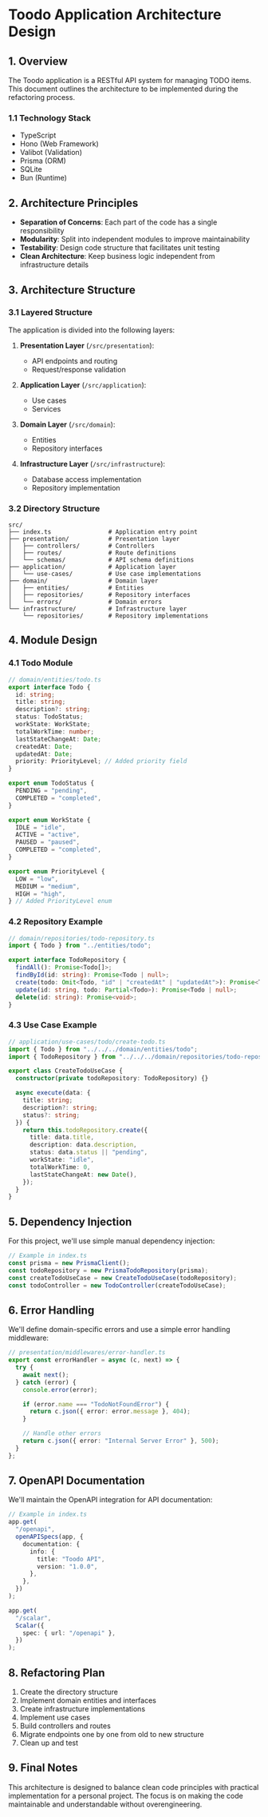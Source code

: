 # Toodo Application Architecture Design

## 1. Overview

The Toodo application is a RESTful API system for managing TODO items. This document outlines the architecture to be implemented during the refactoring process.

### 1.1 Technology Stack

- TypeScript
- Hono (Web Framework)
- Valibot (Validation)
- Prisma (ORM)
- SQLite
- Bun (Runtime)

## 2. Architecture Principles

- **Separation of Concerns**: Each part of the code has a single responsibility
- **Modularity**: Split into independent modules to improve maintainability
- **Testability**: Design code structure that facilitates unit testing
- **Clean Architecture**: Keep business logic independent from infrastructure details

## 3. Architecture Structure

### 3.1 Layered Structure

The application is divided into the following layers:

1. **Presentation Layer** (`/src/presentation`):

   - API endpoints and routing
   - Request/response validation

2. **Application Layer** (`/src/application`):

   - Use cases
   - Services

3. **Domain Layer** (`/src/domain`):

   - Entities
   - Repository interfaces

4. **Infrastructure Layer** (`/src/infrastructure`):
   - Database access implementation
   - Repository implementation

### 3.2 Directory Structure

```
src/
├── index.ts                # Application entry point
├── presentation/           # Presentation layer
│   ├── controllers/        # Controllers
│   ├── routes/             # Route definitions
│   └── schemas/            # API schema definitions
├── application/            # Application layer
│   └── use-cases/          # Use case implementations
├── domain/                 # Domain layer
│   ├── entities/           # Entities
│   ├── repositories/       # Repository interfaces
│   └── errors/             # Domain errors
└── infrastructure/         # Infrastructure layer
    └── repositories/       # Repository implementations
```

## 4. Module Design

### 4.1 Todo Module

```typescript
// domain/entities/todo.ts
export interface Todo {
  id: string;
  title: string;
  description?: string;
  status: TodoStatus;
  workState: WorkState;
  totalWorkTime: number;
  lastStateChangeAt: Date;
  createdAt: Date;
  updatedAt: Date;
  priority: PriorityLevel; // Added priority field
}

export enum TodoStatus {
  PENDING = "pending",
  COMPLETED = "completed",
}

export enum WorkState {
  IDLE = "idle",
  ACTIVE = "active",
  PAUSED = "paused",
  COMPLETED = "completed",
}

export enum PriorityLevel {
  LOW = "low",
  MEDIUM = "medium",
  HIGH = "high",
} // Added PriorityLevel enum
```

### 4.2 Repository Example

```typescript
// domain/repositories/todo-repository.ts
import { Todo } from "../entities/todo";

export interface TodoRepository {
  findAll(): Promise<Todo[]>;
  findById(id: string): Promise<Todo | null>;
  create(todo: Omit<Todo, "id" | "createdAt" | "updatedAt">): Promise<Todo>;
  update(id: string, todo: Partial<Todo>): Promise<Todo | null>;
  delete(id: string): Promise<void>;
}
```

### 4.3 Use Case Example

```typescript
// application/use-cases/todo/create-todo.ts
import { Todo } from "../../../domain/entities/todo";
import { TodoRepository } from "../../../domain/repositories/todo-repository";

export class CreateTodoUseCase {
  constructor(private todoRepository: TodoRepository) {}

  async execute(data: {
    title: string;
    description?: string;
    status?: string;
  }) {
    return this.todoRepository.create({
      title: data.title,
      description: data.description,
      status: data.status || "pending",
      workState: "idle",
      totalWorkTime: 0,
      lastStateChangeAt: new Date(),
    });
  }
}
```

## 5. Dependency Injection

For this project, we'll use simple manual dependency injection:

```typescript
// Example in index.ts
const prisma = new PrismaClient();
const todoRepository = new PrismaTodoRepository(prisma);
const createTodoUseCase = new CreateTodoUseCase(todoRepository);
const todoController = new TodoController(createTodoUseCase);
```

## 6. Error Handling

We'll define domain-specific errors and use a simple error handling middleware:

```typescript
// presentation/middlewares/error-handler.ts
export const errorHandler = async (c, next) => {
  try {
    await next();
  } catch (error) {
    console.error(error);

    if (error.name === "TodoNotFoundError") {
      return c.json({ error: error.message }, 404);
    }

    // Handle other errors
    return c.json({ error: "Internal Server Error" }, 500);
  }
};
```

## 7. OpenAPI Documentation

We'll maintain the OpenAPI integration for API documentation:

```typescript
// Example in index.ts
app.get(
  "/openapi",
  openAPISpecs(app, {
    documentation: {
      info: {
        title: "Toodo API",
        version: "1.0.0",
      },
    },
  })
);

app.get(
  "/scalar",
  Scalar({
    spec: { url: "/openapi" },
  })
);
```

## 8. Refactoring Plan

1. Create the directory structure
2. Implement domain entities and interfaces
3. Create infrastructure implementations
4. Implement use cases
5. Build controllers and routes
6. Migrate endpoints one by one from old to new structure
7. Clean up and test

## 9. Final Notes

This architecture is designed to balance clean code principles with practical implementation for a personal project. The focus is on making the code maintainable and understandable without overengineering.
